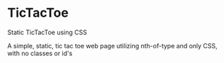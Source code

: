 # TicTacToe
Static TicTacToe using CSS

A simple, static, tic tac toe web page utilizing nth-of-type and only CSS, with no classes or id's
